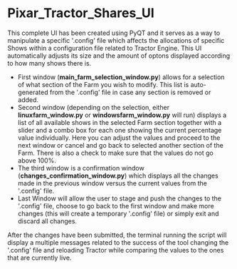 # Pixar_Tractor_Shares_UI
This complete UI has been created using PyQT and it serves as a way to manipulate a specific '.config' file which affects the allocations of specific Shows within a configuration file related to Tractor Engine. This UI automatically adjusts its size and the amount of optons displayed according to how many shows there is. 

- First window (**main_farm_selection_window.py**) allows for a selection of what section of the Farm you wish to modify. This list is auto-generated from the '.config' file in case any section is removed or added.
- Second window (depending on the selection, either **linuxfarm_window.py** or **windowsfarm_window.py** will run) displays a list of all available shows in the selected Farm section together with a slider and a combo box for each one showing the current percentage value individually. Here you can adjust the values and proceed to the next window or cancel and go back to selected another section of the Farm. There is also a check to make sure that the values do not go above 100%.
- The third window is a confirmation window (**changes_confirmation_window.py**) which displays all the changes made in the previous window versus the current values from the '.config' file.
- Last Window will allow the user to stage and push the changes to the '.config' file, choose to go back to the first window and make more changes (this will create a temporary '.config' file) or simply exit and discard all changes.

After the changes have been submitted, the terminal running the script will display a multiple messages related to the success of the tool changing the '.config' file and reloading Tractor while comparing the values to the ones that are currently live. 

